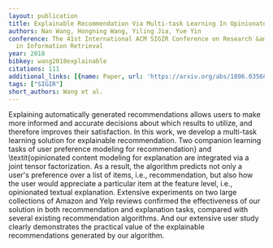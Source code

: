 ```yaml
---
layout: publication
title: Explainable Recommendation Via Multi-task Learning In Opinionated Text Data
authors: Nan Wang, Hongning Wang, Yiling Jia, Yue Yin
conference: The 41st International ACM SIGIR Conference on Research &amp; Development
  in Information Retrieval
year: 2018
bibkey: wang2018explainable
citations: 111
additional_links: [{name: Paper, url: 'https://arxiv.org/abs/1806.03568'}]
tags: ["SIGIR"]
short_authors: Wang et al.
---
```

Explaining automatically generated recommendations allows users to make more
informed and accurate decisions about which results to utilize, and therefore
improves their satisfaction. In this work, we develop a multi-task learning
solution for explainable recommendation. Two companion learning tasks of user
preference modeling for recommendation\} and \textit\{opinionated content
modeling for explanation are integrated via a joint tensor factorization. As a
result, the algorithm predicts not only a user's preference over a list of
items, i.e., recommendation, but also how the user would appreciate a
particular item at the feature level, i.e., opinionated textual explanation.
Extensive experiments on two large collections of Amazon and Yelp reviews
confirmed the effectiveness of our solution in both recommendation and
explanation tasks, compared with several existing recommendation algorithms.
And our extensive user study clearly demonstrates the practical value of the
explainable recommendations generated by our algorithm.